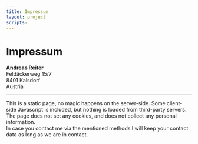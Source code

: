 ```yaml
---
title: Impressum 
layout: project
scripts:
---
```


# Impressum

**Andreas Reiter**    
Feldäckerweg 15/7  
8401 Kalsdorf  
Austria

***

This is a static page, no magic happens on the server-side. Some client-side Javascript is included, but nothing is 
loaded from third-party servers.  
The page does not set any cookies, and does not collect any personal information.  
In case you contact me via the mentioned methods I will keep your contact data as long as we are in contact.